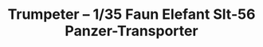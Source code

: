 ---
layout: product
title: "Trumpeter – 1/35 Faun Elefant Slt-56 Panzer-Transporter"
price: "9300" 
desc: "N/A"
img_path: "/assets/img/TRU00203.jpg"
brand: "N/A"
available: false
special_offer: false
new: false
soon: false
cat: "010000"
subcat: "013400"
subsubcat: "0N/A"
sifra: "TRU00203"
popular: false
---